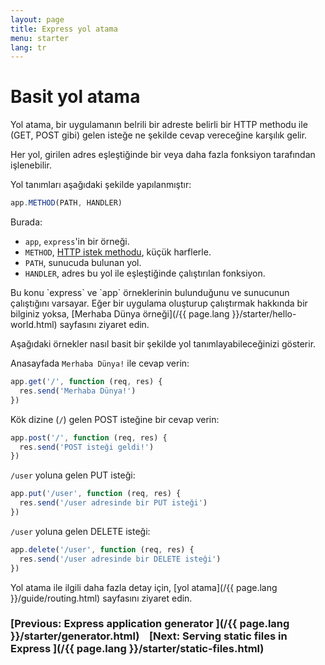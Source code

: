 ```yaml
---
layout: page
title: Express yol atama
menu: starter
lang: tr
---
```

# Basit yol atama

Yol atama, bir uygulamanın belrili bir adreste belirli bir HTTP methodu ile (GET, POST gibi) gelen isteğe ne şekilde cevap vereceğine karşılık gelir.

Her yol, girilen adres eşleştiğinde bir veya daha fazla fonksiyon tarafından işlenebilir.

Yol tanımları aşağıdaki şekilde yapılanmıştır:

```js
app.METHOD(PATH, HANDLER)
```

Burada:

- `app`, `express`'in bir örneği.
- `METHOD`, [HTTP istek methodu](https://en.wikipedia.org/wiki/Hypertext_Transfer_Protocol#Request_methods), küçük harflerle.
- `PATH`, sunucuda bulunan yol.
- `HANDLER`, adres bu yol ile eşleştiğinde çalıştırılan fonksiyon.

<div class="doc-box doc-notice" markdown="1">
Bu konu `express` ve `app` örneklerinin bulunduğunu ve sunucunun çalıştığını varsayar. Eğer bir uygulama oluşturup çalıştırmak hakkında bir bilginiz yoksa, [Merhaba Dünya örneği](/{{ page.lang }}/starter/hello-world.html) sayfasını ziyaret edin.
</div>

Aşağıdaki örnekler nasıl basit bir şekilde yol tanımlayabileceğinizi gösterir.

Anasayfada `Merhaba Dünya!` ile cevap verin:

```js
app.get('/', function (req, res) {
  res.send('Merhaba Dünya!')
})
```

Kök dizine (`/`) gelen POST isteğine bir cevap verin:

```js
app.post('/', function (req, res) {
  res.send('POST isteği geldi!')
})
```

`/user` yoluna gelen PUT isteği:

```js
app.put('/user', function (req, res) {
  res.send('/user adresinde bir PUT isteği')
})
```

`/user` yoluna gelen DELETE isteği:

```js
app.delete('/user', function (req, res) {
  res.send('/user adresinde bir DELETE isteği')
})
```

Yol atama ile ilgili daha fazla detay için, [yol atama](/{{ page.lang }}/guide/routing.html) sayfasını ziyaret edin.

###  [Previous: Express application generator ](/{{ page.lang }}/starter/generator.html)&nbsp;&nbsp;&nbsp;&nbsp;[Next: Serving static files in Express ](/{{ page.lang }}/starter/static-files.html)
